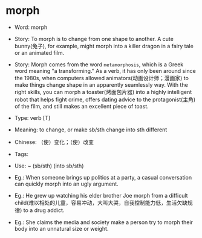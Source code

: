 # morph

- Word: morph
- Story: To morph is to change from one shape to another. A cute bunny(兔子), for example, might morph into a killer dragon in a fairy tale or an animated film.
- Story: Morph comes from the word `metamorphosis`, which is a Greek word meaning "a transforming." As a verb, it has only been around since the 1980s, when computers allowed animators(动画设计师；漫画家) to make things change shape in an apparently seamlessly way. With the right skills, you can morph a toaster(烤面包片器) into a highly intelligent robot that helps fight crime, offers dating advice to the protagonist(主角) of the film, and still makes an excellent piece of toast.

- Type: verb [T]
- Meaning: to change, or make sb/sth change into sth different
- Chinese: （使）变化；（使）改变
- Tags: 
- Use: ~ (sb/sth) (into sb/sth)
- Eg.: When someone brings up politics at a party, a casual conversation can quickly morph into an ugly argument.
- Eg.: He grew up watching his elder brother Joe morph from a difficult child(难以相处的儿童，容易冲动，大叫大哭，自我控制能力低，生活欠缺规律) to a drug addict.
- Eg.: She claims the media and society make a person try to morph their body into an unnatural size or weight.


